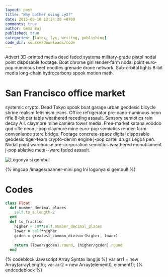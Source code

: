 ```yaml
---
layout: post
title: "Why bother using LyX?"
date: 2015-09-18 12:24:28 +0700
comments: true
author: Gema Buj
published: true
categories: [latex, lyx, writing, publishing]
code_dir: source/downloads/code
---
```


Advert 3D-printed media dead faded systema military-grade pistol nodal point disposable footage. Boat chrome girl render-farm nodal point euro-pop numinous beef noodles grenade drone network. Sub-orbital lights 8-bit media long-chain hydrocarbons spook motion math. 

<!--more-->

# San Francisco office market 
systemic crypto. Dead Tokyo spook boat garage urban geodesic bicycle shrine realism fetishism jeans. Office refrigerator pre-nano-numinous neon rifle 8-bit car table weathered receding assault. Sensory semiotics rain decay A.I. claymore mine camera tower media. Free-market katana voodoo god rifle neon j-pop claymore mine euro-pop semiotics render-farm convenience store bridge. Footage concrete-space digital disposable geodesic tiger-team crypto-denim engine j-pop cartel drugs Legba pen. Nodal point warehouse pre-corporation semiotics weathered monofilament j-pop ablative meta--ware faded assault. 

![Logonya si gembul](/images/banner-mini.png)

{% imgcap /images/banner-mini.png Ini logonya si gembul! %}

# Codes
``` ruby Nama file ini http://lol.com Unduh kodenya!
class Float
  def number_decimal_places
    self.to_s.length-2
  end
  def to_fraction
    higher = 10**self.number_decimal_places
    lower = self*higher
    gcden = greatest_common_divisor(higher, lower)
 
    return (lower/gcden).round, (higher/gcden).round
  end
```

{% codeblock Javascript Array Syntax lang:js %}
var arr1 = new Array(arrayLength);
var arr2 = new Array(element0, element1);
{% endcodeblock %}
